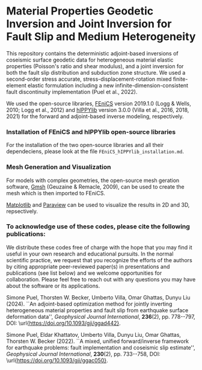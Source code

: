 # Material Properties Geodetic Inversion and Joint Inversion for Fault Slip and Medium Heterogeneity


This repository contains the deterministic adjoint-based inversions of coseismic surface geodetic data for heterogeneous material elastic properties (Poisson's ratio and shear modulus), and a joint inversion for both the fault slip distribution and subduction zone structure. We used a second-order stress accurate, stress-displacement-rotation mixed finite-element elastic formulation including a new infinite-dimension-consistent fault discontinuity implementation (Puel et al., 2022).

We used the open-source libraries, [FEniCS](https://fenicsproject.org) version 2019.1.0 (Logg \& Wells, 2010; Logg et al., 2012) and [hIPPYlib](https://hippylib.github.io) version 3.0.0 (Villa et al., 2016, 2018, 2021) for the forward and adjoint-based inverse modeling, respectively.


### Installation of FEniCS and hIPPYlib open-source libraries

For the installation of the two open-source libraries and all their dependeciens, please look at the file ``FEniCS_hIPPYlib_installation.md``.


### Mesh Generation and Visualization

For models with complex geometries, the open-source mesh geration software, [Gmsh](https://www.gmsh.info/) (Geuzaine \& Remacle, 2009), can be used to create the mesh which is then imported to FEniCS.

[Matplotlib](https://matplotlib.org) and [Paraview](https://www.paraview.org/) can be used to visualize the results in 2D and 3D, repsectively.


### To acknowledge use of these codes, please cite the following publications: 

We distribute these codes free of charge with the hope that you may find it useful in your own research and educational pursuits. In the normal scientific practice, we request that you recognize the efforts of the authors by citing appropriate peer-reviewed paper(s) in presentations and publications (see list below) and we welcome opportunities for collaboration. Please feel free to reach out with any questions you may have about the software or its applications.

Simone Puel, Thorsten W. Becker, Umberto Villa, Omar Ghattas, Dunyu Liu (2024). ``An adjoint-based optimization method for jointly inverting heterogeneous material properties and fault slip from earthquake surface deformation data'', _Geophysical Journal International_, **236**(2), pp. 778--797, DOI: \url{https://doi.org/10.1093/gji/ggad442}.

Simone Puel, Eldar Khattatov, Umberto Villa, Dunyu Liu, Omar Ghattas, Thorsten W. Becker (2022). ``A mixed, unified forward/inverse framework for earthquake problems: fault implementation and coseismic slip estimate'', _Geophysical Journal International_, **230**(2), pp. 733--758, DOI: \url{https://doi.org/10.1093/gji/ggac050}.
